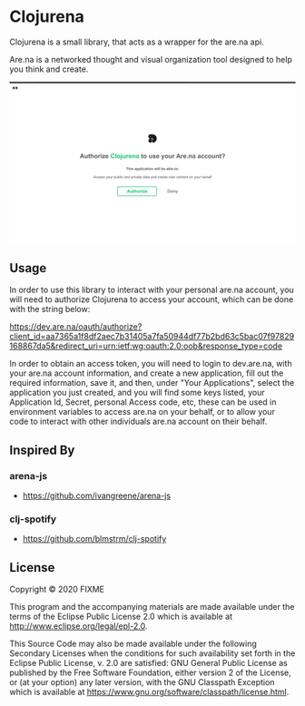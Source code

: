 # Clojurena

Clojurena is a small library, that acts as a wrapper for the are.na api. 

Are.na is a networked thought and visual organization tool designed to help you think and create.

![Clojurena logo](clojurena.jpeg)

## Usage

In order to use this library to interact with your personal are.na account, you will need to authorize Clojurena to access your account, which can be done with the string below:

https://dev.are.na/oauth/authorize?client_id=aa7365a1f8df2aec7b31405a7fa50944df77b2bd63c5bac07f97829168867da5&redirect_uri=urn:ietf:wg:oauth:2.0:oob&response_type=code

In order to obtain an access token, you will need to login to dev.are.na, with your are.na account information, and create a new application, fill out the required information, save it, and then, under "Your Applications", select the application you just created, and you will find some keys listed, your Application Id, Secret, personal Access code, etc, these can be used in environment variables to access are.na on your behalf, or to allow your code to interact with other individuals are.na account on their behalf.

## Inspired By

### arena-js 
* https://github.com/ivangreene/arena-js
### clj-spotify 
* https://github.com/blmstrm/clj-spotify
## License

Copyright © 2020 FIXME

This program and the accompanying materials are made available under the
terms of the Eclipse Public License 2.0 which is available at
http://www.eclipse.org/legal/epl-2.0.

This Source Code may also be made available under the following Secondary
Licenses when the conditions for such availability set forth in the Eclipse
Public License, v. 2.0 are satisfied: GNU General Public License as published by
the Free Software Foundation, either version 2 of the License, or (at your
option) any later version, with the GNU Classpath Exception which is available
at https://www.gnu.org/software/classpath/license.html.
